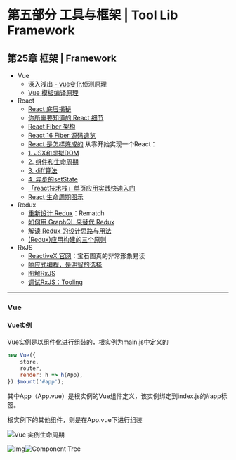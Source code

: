 # 第五部分 工具与框架  |  Tool Lib Framework

## 第25章 框架  |   Framework

- Vue
  - [深入浅出 - vue变化侦测原理](https://github.com/berwin/Blog/issues/17)
  - [Vue 模板编译原理](https://github.com/berwin/Blog/issues/18)
- React
  - [React 底层揭秘](https://bogdan-lyashenko.github.io/Under-the-hood-ReactJS/)
  - [你所需要知道的 React 细节](https://github.com/hateonion/react-bits-CN)
  - [React Fiber 架构](https://zhuanlan.zhihu.com/p/37095662)
  - [React 16 Fiber 源码速览](http://zxc0328.github.io/2017/09/28/react-16-source/)
  - [React 是怎样炼成的](https://segmentfault.com/a/1190000013365426)
    从零开始实现一个React：
  - [1. JSX和虚拟DOM](https://github.com/hujiulong/blog/issues/4)
  - [2. 组件和生命周期](https://github.com/hujiulong/blog/issues/5)
  - [3. diff算法](https://github.com/hujiulong/blog/issues/6)
  - [4. 异步的setState](https://github.com/hujiulong/blog/issues/7)
  - [「react技术栈」单页应用实践快速入门](https://www.jianshu.com/p/0b2acb50f321)
  - [React 生命周期图示](http://projects.wojtekmaj.pl/react-lifecycle-methods-diagram/)
- Redux
  - [重新设计 Redux](https://hackernoon.com/redesigning-redux-b2baee8b8a38)：Rematch
  - [如何用 GraphQL 来替代 Redux](https://hackernoon.com/how-graphql-replaces-redux-3fff8289221d)
  - [解读 Redux 的设计思路与用法](https://div.io/topic/1309)
  - [(Redux)应用构建的三个原则](https://jaysoo.ca/2016/02/28/organizing-redux-application/#rule-1-organize-by-feature)
- RxJS
  - [ReactiveX 官网](http://reactivex.io/)：宝石图真的非常形象易读
  - [响应式编程，是明智的选择](https://www.cnblogs.com/android-blogs/p/5586395.html)
  - [图解RxJS](https://blog.angularindepth.com/learn-to-combine-rxjs-sequences-with-super-intuitive-interactive-diagrams-20fce8e6511)
  - [调试RxJS：Tooling](https://blog.angularindepth.com/debugging-rxjs-4f0340286dd3)

---

### Vue

#### Vue实例

Vue实例是以组件化进行组装的，根实例为main.js中定义的

```js
new Vue({
    store,
    router,
    render: h => h(App),
}).$mount('#app');
```

其中App（App.vue）是根实例的Vue组件定义，该实例绑定到index.js的#app标签。

根实例下的其他组件，则是在App.vue下进行组装

![Vue 实例生命周期](D:\FED2019\static\pic\lifecycle.png)

![img](D:\FED2019\static\pic\vuex.png)![Component Tree](D:\FED2019\static\pic\components.png)